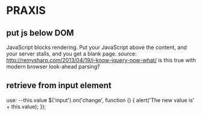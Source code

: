 # PRAXIS

## put js below DOM
JavaScript blocks rendering. Put your JavaScript above the content, and your server stalls, and you get a blank page.
source: http://remysharp.com/2013/04/19/i-know-jquery-now-what/
is this true with modern browser look-ahead parsing?

## retrieve from input element
use: --this.value
    $('input').on('change', function () {
        alert('The new value is' + this.value);
    });
